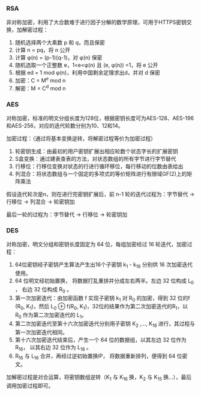 ### RSA

非对称加密，利用了大合数难于进行因子分解的数学原理，可用于HTTPS密钥交换，加解密过程：

1. 随机选择两个大素数 p 和 q，而且保密
2. 计算 n = pq，将 n 公开
3. 计算 φ(n) = (p-1)(q-1)，对 φ(n)  保密
4. 随机选取一个正整数 e，1<e<φ(n) 且 (e, φ(n)) =1，将 e 公开
5. 根据 ed = 1 mod φ(n)，利用中国剩余定理求出d，并对 d 保密
6. 加密：C = M<sup>e</sup> mod n
7. 解密：M = C<sup>d</sup> mod n

### AES

对称加密，标准的明文分组长度为128位，根据密钥长度可为AES-128、AES-196和AES-256，对应的迭代轮数分别为10、12和14。

加密过程：（通过将基本变换逆转，将解密过程等价为加密过程）

1. 轮密钥生成：由最初的用户密钥扩展出相应轮数个状态字长的扩展密钥
2. S盒变换：通过建表查表的方法，对状态数组的所有字节进行字节替代
3. 行移位：行移位变换对状态的行进行循环移位，每行移动的位数由表给出
4. 列混合：将状态数组与一个固定的多项式的等价矩阵进行有限域GF(2)上的矩阵乘法

假设迭代轮次是n，则在进行完密钥扩展后，前 n-1 轮的迭代过程为：字节替代 -> 行移位 -> 列混合 -> 轮密钥加

最后一轮的过程为：字节替代 -> 行移位  -> 轮密钥加

### DES

对称加密，明文分组和密钥长度固定为 64 位，每组加密经过 16 轮迭代，加密过程：

1. 64位密钥经子密钥产生算法产生出16个子密钥 k<sub>1</sub> - k<sub>16</sub> 分别供 16 次加密迭代使用。
2. 64 位明文经初始置换， 将数据打乱重排并分成左右两半。左边 32 位构成 L<sub>0</sub> ， 右边 32 位构成 R<sub>0</sub> 。
3. 第一次加密迭代：由加密函数 f 实现子密钥 k<sub>1</sub> 对 R<sub>0</sub> 的加密，得到 32 位的f (R<sub>0</sub>, K<sub>1</sub>)，然后 L<sub>0</sub> ⊕ f(R<sub>0</sub>, K<sub>1</sub>)，32位的结果作为第二次加密迭代的R<sub>1</sub>，以 R<sub>0</sub> 作为第二次加密迭代的 L<sub>1</sub>。
4. 第二次加密迭代至第十六次加密迭代分别用子密钥 K<sub>2</sub> ,…, K<sub>16 </sub>进行，其过程与第一次加密迭代相同。
5. 第十六次加密迭代结束后，产生一个 64 位的数据组，以其左边 32 位作为 R<sub>16</sub>， 以其右边 32 位作为 L<sub>16</sub> 。
6. R<sub>16</sub> 与 L<sub>16</sub> 合并，再经过逆初始置换IP， 将数据重新排列，便得到 64 位密文。

加解密过程是对合运算，将密钥数组逆转（K<sub>1</sub> 与 K<sub>16</sub> 换，K<sub>2</sub> 与 K<sub>15</sub> 换...），最后调用加密过程即可。